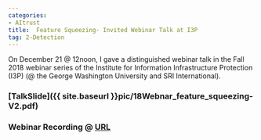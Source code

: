 ```yaml
---
categories:
- AItrust
title:  Feature Squeezing- Invited Webinar Talk at I3P 
tag: 2-Detection
---
```


On December 21 @ 12noon, I gave a distinguished webinar talk in the Fall 2018 webinar series of the Institute for Information Infrastructure Protection (I3P) (@ the George Washington University  and  SRI International). 


### [TalkSlide]({{ site.baseurl }}pic/18Webnar_feature_squeezing-V2.pdf)



### Webinar Recording @ [URL](https://gwu.webex.com/ec3300/eventcenter/recording/recordAction.do?theAction=poprecord&siteurl=gwu&entappname=url3300&internalRecordTicket=4832534b00000004e06a2b93ad80d078ed1baa21e2a54f69bd994f31022a726b509772a03306dcc7&renewticket=0&isurlact=true&format=short&rnd=7323996869&RCID=659535a1a6fde5cfdc8a4f204849a7d9&rID=77726547&needFilter=false&recordID=77726547&apiname=lsr.php&AT=pb&actappname=ec3300&&SP=EC&entactname=%2FnbrRecordingURL.do&actname=%2Feventcenter%2Fframe%2Fg.do)